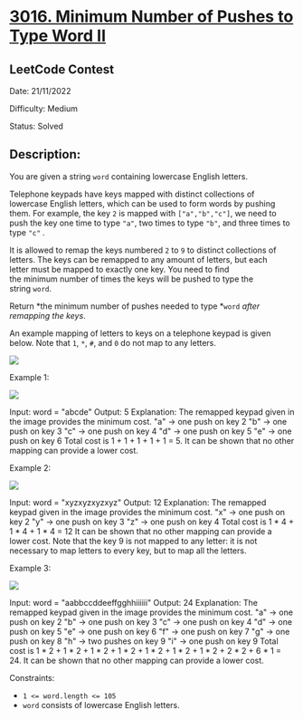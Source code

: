 # [3016\. Minimum Number of Pushes to Type Word II](https://leetcode.com/problems/minimum-number-of-pushes-to-type-word-ii/)

## LeetCode Contest

Date: 21/11/2022

Difficulty: Medium

Status: Solved

## Description:

You are given a string `word` containing lowercase English letters.

Telephone keypads have keys mapped with distinct collections of lowercase English letters, which can be used to form words by pushing them. For example, the key `2` is mapped with `["a","b","c"]`, we need to push the key one time to type `"a"`, two times to type `"b"`, and three times to type `"c"` *.*

It is allowed to remap the keys numbered `2` to `9` to distinct collections of letters. The keys can be remapped to any amount of letters, but each letter must be mapped to exactly one key. You need to find the minimum number of times the keys will be pushed to type the string `word`.

Return *the minimum number of pushes needed to type *`word` *after remapping the keys*.

An example mapping of letters to keys on a telephone keypad is given below. Note that `1`, `*`, `#`, and `0` do not map to any letters.

![](https://assets.leetcode.com/uploads/2023/12/26/keypaddesc.png)

Example 1:

![](https://assets.leetcode.com/uploads/2023/12/26/keypadv1e1.png)

Input: word = "abcde"
Output: 5
Explanation: The remapped keypad given in the image provides the minimum cost.
"a" -> one push on key 2
"b" -> one push on key 3
"c" -> one push on key 4
"d" -> one push on key 5
"e" -> one push on key 6
Total cost is 1 + 1 + 1 + 1 + 1 = 5.
It can be shown that no other mapping can provide a lower cost.

Example 2:

![](https://assets.leetcode.com/uploads/2023/12/26/keypadv2e2.png)

Input: word = "xyzxyzxyzxyz"
Output: 12
Explanation: The remapped keypad given in the image provides the minimum cost.
"x" -> one push on key 2
"y" -> one push on key 3
"z" -> one push on key 4
Total cost is 1 * 4 + 1 * 4 + 1 * 4 = 12
It can be shown that no other mapping can provide a lower cost.
Note that the key 9 is not mapped to any letter: it is not necessary to map letters to every key, but to map all the letters.

Example 3:

![](https://assets.leetcode.com/uploads/2023/12/27/keypadv2.png)

Input: word = "aabbccddeeffgghhiiiiii"
Output: 24
Explanation: The remapped keypad given in the image provides the minimum cost.
"a" -> one push on key 2
"b" -> one push on key 3
"c" -> one push on key 4
"d" -> one push on key 5
"e" -> one push on key 6
"f" -> one push on key 7
"g" -> one push on key 8
"h" -> two pushes on key 9
"i" -> one push on key 9
Total cost is 1 * 2 + 1 * 2 + 1 * 2 + 1 * 2 + 1 * 2 + 1 * 2 + 1 * 2 + 2 * 2 + 6 * 1 = 24.
It can be shown that no other mapping can provide a lower cost.

Constraints:

-   `1 <= word.length <= 105`
-   `word` consists of lowercase English letters.